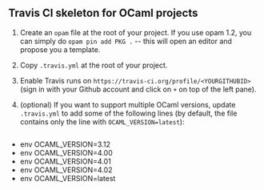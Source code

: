 ## Travis CI skeleton for OCaml projects

1. Create an `opam` file at the root of your project. If you use opam
   1.2, you can simply do `opam pin add PKG .` -- this will open an
   editor and propose you a template.

2. Copy `.travis.yml` at the root of your project.

3. Enable Travis runs on
   `https://travis-ci.org/profile/<YOURGITHUBID>` (sign in with your
   Github account and click on `+` on top of the left pane).

4. (optional) If you want to support multiple OCaml versions, update
   `.travis.yml` to add some of the following lines (by default, the
    file contains only the line with `OCAML_VERSION=latest`):

    ````
  - env OCAML_VERSION=3.12
  - env OCAML_VERSION=4.00
  - env OCAML_VERSION=4.01
  - env OCAML_VERSION=4.02
  - env OCAML_VERSION=latest
    ````